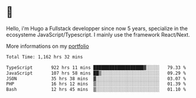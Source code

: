 # 👋 

Hello, i'm Hugo a Fullstack developper since now 5 years, specialize in the ecosysteme JavaScript/Typescript. I mainly use the framework React/Next.

More informations on my [portfolio](https://hcampos.fr)

<!--START_SECTION:waka-->

```txt
Total Time: 1,162 hrs 32 mins

TypeScript       922 hrs 11 mins ███████████████████▓░░░░░   79.33 %
JavaScript       107 hrs 58 mins ██▒░░░░░░░░░░░░░░░░░░░░░░   09.29 %
JSON             35 hrs 38 mins  ▓░░░░░░░░░░░░░░░░░░░░░░░░   03.07 %
PHP              16 hrs 12 mins  ▒░░░░░░░░░░░░░░░░░░░░░░░░   01.39 %
Bash             12 hrs 45 mins  ▒░░░░░░░░░░░░░░░░░░░░░░░░   01.10 %
```

<!--END_SECTION:waka-->
